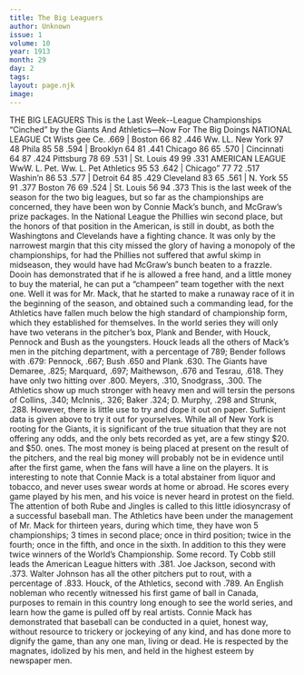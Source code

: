 ```yaml
---
title: The Big Leaguers
author: Unknown
issue: 1
volume: 10
year: 1913
month: 29
day: 2
tags:
layout: page.njk
image:
---
```

THE BIG LEAGUERS    This is the Last Week--League Championships “Cinched” by the Giants And Athletics—Now For The Big Doings NATIONAL LEAGUE Ct Wists gee Ce. .669 | Boston 66 82 .446 Ww. LL. New York 97 48 Phila 85 58 .594 | Brooklyn 64 81 .441 Chicago 86 65 .570 | Cincinnati 64 87 .424 Pittsburg 78 69 .531 | St. Louis 49 99 .331 AMERICAN LEAGUE WwW. L. Pet. Ww. L. Pet Athletics 95 53 .642 | Chicago” 77 72 .517 Washin’n 86 53 .577 | Detroit 64 85 .429 Cleveland 83 65 .561 | N. York 55 91 .377 Boston 76 69 .524 | St. Louis 56 94 .373    This is the last week of the season for the two big leagues, but so far as the championships are concerned, they have been won by Connie Mack’s bunch, and McGraw’s prize packages.    In the National League the Phillies win second place, but the honors of that position in the American, is still in doubt, as both the Washingtons and Clevelands have a fighting chance. It was only by the narrowest margin that this city missed the glory of having a monopoly of the championships, for had the Phillies not suffered that awful skimp in midseason, they would have had McGraw’s bunch beaten to a frazzle. Dooin has demonstrated that if he is allowed a free hand, and a little money to buy the material, he can put a “champeen” team together with the next one.    Well it was for Mr. Mack, that he started to make a runaway race of it in the beginning of the season, and obtained such a commanding lead, for the Athletics have fallen much below the high standard of championship form, which they established for themselves. In the world series they will only have two veterans in the pitcher’s box, Plank and Bender, with Houck, Pennock and Bush as the youngsters. Houck leads all the others of Mack’s men in the pitching department, with a percentage of 789; Bender follows with .679: Pennock, .667; Bush .650 and Plank .630.    The Giants have Demaree, .825; Marquard, .697; Maithewson, .676 and Tesrau, .618. They have only two hitting over .800. Meyers, .310, Snodgrass, .300. The Athletics show up much stronger with heavy men and will tersin the persons of Collins, .340; McInnis,. 326; Baker .324; D. Murphy, .298 and Strunk, .288.    However, there is little use to try and dope it out on paper. Sufficient data is given above to try it out for yourselves. While all of New York is rooting for the Giants, it is significant of the true situation that they are not offering any odds, and the only bets recorded as yet, are a few stingy $20. and $50. ones. The most money is being placed at present on the result of the pitchers, and the real big money will probably not be in evidence until after the first game, when the fans will have a line on the players.    It is interesting to note that Connie Mack is a total abstainer from liquor and tobacco, and never uses swear words at home or abroad. He scores every game played by his men, and his voice is never heard in protest on the field. The attention of both Rube and Jingles is called to this little idiosyncrasy of a successful baseball man.    The Athletics have been under the management of Mr. Mack for thirteen years, during which time, they have won 5 championships; 3 times in second place; once in third position; twice in the fourth; once in the fifth, and once in the sixth. In addition to this they were twice winners of the World’s Championship. Some record.    Ty Cobb still leads the American League hitters with .381. Joe Jackson, second with .373.   Walter Johnson has all the other pitchers put to rout, with a percentage of .833. Houck, of the Athletics, second with .789.    An English nobleman who recently witnessed his first game of ball in Canada, purposes to remain in this country long enough to see the world series, and learn how the game is pulled off by real artists.   Connie Mack has demonstrated that baseball can be conducted in a quiet, honest way, without resource to trickery or jockeying of any kind, and has done more to dignify the game, than any one man, living or dead. He is respected by the magnates, idolized by his men, and held in the highest esteem by newspaper men. 




